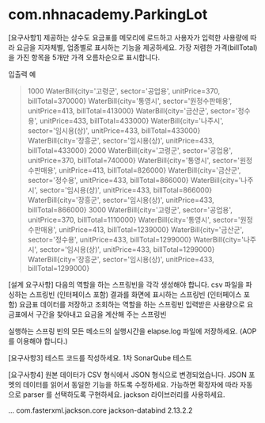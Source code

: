# com.nhnacademy.ParkingLot
[요구사항1]
제공하는 상수도 요금표를 메모리에 로드하고 사용자가 입력한 사용량에 따라 요금을 지자체별, 업종별로 표시하는 기능을 제공하세요.
가장 저렴한 가격(billTotal)을 가진 항목을 5개만 가격 오름차순으로 표시합니다.

입출력 예
> 1000
WaterBill{city='고령군', sector='공업용', unitPrice=370, billTotal=370000}
WaterBill{city='통영시', sector='원정수판매용', unitPrice=413, billTotal=413000}
WaterBill{city='금산군', sector='정수용', unitPrice=433, billTotal=433000}
WaterBill{city='나주시', sector='임시용(상)', unitPrice=433, billTotal=433000}
WaterBill{city='장흥군', sector='임시용(상)', unitPrice=433, billTotal=433000}
> 2000
WaterBill{city='고령군', sector='공업용', unitPrice=370, billTotal=740000}
WaterBill{city='통영시', sector='원정수판매용', unitPrice=413, billTotal=826000}
WaterBill{city='금산군', sector='정수용', unitPrice=433, billTotal=866000}
WaterBill{city='나주시', sector='임시용(상)', unitPrice=433, billTotal=866000}
WaterBill{city='장흥군', sector='임시용(상)', unitPrice=433, billTotal=866000}
> 3000
WaterBill{city='고령군', sector='공업용', unitPrice=370, billTotal=1110000}
WaterBill{city='통영시', sector='원정수판매용', unitPrice=413, billTotal=1239000}
WaterBill{city='금산군', sector='정수용', unitPrice=433, billTotal=1299000}
WaterBill{city='나주시', sector='임시용(상)', unitPrice=433, billTotal=1299000}
WaterBill{city='장흥군', sector='임시용(상)', unitPrice=433, billTotal=1299000}

[설계 요구사항]
다음의 역할을 하는 스프링빈을 각각 생성해야 합니다.
csv 파일을 파싱하는 스프링빈 (인터페이스 포함)
결과를 화면에 표시하는 스프링빈 (인터페이스 포함)
요금표 데이터를 저장하고 조회하는 역할을 하는 스프링빈
입력받은 사용량으로 요금표에서 구간을 찾아내고 요금을 계산해 주는 스프링빈

실행하는 스프링 빈의 모든 메소드의 실행시간을 elapse.log 파일에 저장하세요. (AOP 를 이용해야 합니다.)

[요구사항3]
테스트 코드를 작성하세요.
1차 SonarQube 테스트

[요구사항4]
원본 데이터가 CSV 형식에서 JSON 형식으로 변경되었습니다.
JSON 포멧의 데이터를 읽어서 동일한 기능을 하도록 수정하세요.
가능하면 확장자에 따라 자동으로 parser 를 선택하도록 구현하세요.
jackson 라이브러리를 사용하세요.

<dependencies>
    ...
    <dependency>
        <groupId>com.fasterxml.jackson.core</groupId>
        <artifactId>jackson-databind</artifactId>
        <version>2.13.2.2</version>
    </dependency>
<dependencies>
